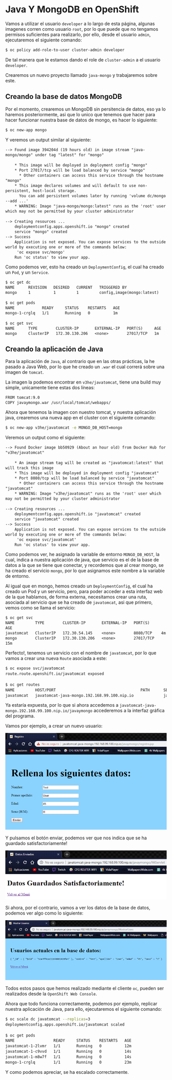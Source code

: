 # Java Y MongoDB en OpenShift

Vamos a utilizar el usuario `developer` a lo largo de esta página, algunas imagenes corren como usuario `root`, por lo que puede que no tengamos permisos suficientes para realizarlo, por ello, desde el usuario `admin`, ejecutaremos el siguiente comando:
```sh
$ oc policy add-role-to-user cluster-admin developer
```

De tal manera que le estamos dando el role de `cluster-admin` a el usuario `developer`.

Crearemos un nuevo proyecto llamado `java-mongo` y trabajaremos sobre este.

## Creando la base de datos MongoDB
Por el momento, crearemos un MongoDB sin persitencia de datos, eso ya lo haremos posteriormente, asi que lo unico que tenemos que hacer para hacer funcionar nuestra base de datos de mongo, es hacer lo siguiente:
```sh
$ oc new-app mongo
```

Y veremos un output similar al siguiente:
```
--> Found image 394204d (19 hours old) in image stream "java-mongo/mongo" under tag "latest" for "mongo"

    * This image will be deployed in deployment config "mongo"
    * Port 27017/tcp will be load balanced by service "mongo"
      * Other containers can access this service through the hostname "mongo"
    * This image declares volumes and will default to use non-persistent, host-local storage.
      You can add persistent volumes later by running 'volume dc/mongo --add ...'
    * WARNING: Image "java-mongo/mongo:latest" runs as the 'root' user which may not be permitted by your cluster administrator

--> Creating resources ...
    deploymentconfig.apps.openshift.io "mongo" created
    service "mongo" created
--> Success
    Application is not exposed. You can expose services to the outside world by executing one or more of the commands below:
     'oc expose svc/mongo'
    Run 'oc status' to view your app.
```

Como podemos ver, esto ha creado un `DeploymentConfig`, el cual ha creado un `Pod`, y un `Service`.

```
$ oc get dc
NAME      REVISION   DESIRED   CURRENT   TRIGGERED BY
mongo     1          1         1         config,image(mongo:latest)

$ oc get pods
NAME            READY     STATUS    RESTARTS   AGE
mongo-1-crglq   1/1       Running   0          1m

$ oc get svc
NAME      TYPE        CLUSTER-IP       EXTERNAL-IP   PORT(S)     AGE
mongo     ClusterIP   172.30.130.206   <none>        27017/TCP   1m
```

## Creando la aplicación de Java

Para la aplicación de `Java`, al contrario que en las otras prácticas, la he pasado a Java Web, por lo que he creado un `.war` el cual correrá sobre una imagen de `tomcat`.

La imagen la podemos encontrar en `v3he/javatomcat`, tiene una build muy simple, unicamente tiene estas dos líneas:
```
FROM tomcat:9.0
COPY javaymongo.war /usr/local/tomcat/webapps/
```

Ahora que tenemos la imagen con nuestro tomcat, y nuestra aplicación java, crearemos una nueva app en el cluster con el siguiente comando:
```sh
$ oc new-app v3he/javatomcat -e MONGO_DB_HOST=mongo
```

Veremos un output como el siguiente:
```
--> Found Docker image bb50929 (About an hour old) from Docker Hub for "v3he/javatomcat"

    * An image stream tag will be created as "javatomcat:latest" that will track this image
    * This image will be deployed in deployment config "javatomcat"
    * Port 8080/tcp will be load balanced by service "javatomcat"
      * Other containers can access this service through the hostname "javatomcat"
    * WARNING: Image "v3he/javatomcat" runs as the 'root' user which may not be permitted by your cluster administrator

--> Creating resources ...
    deploymentconfig.apps.openshift.io "javatomcat" created
    service "javatomcat" created
--> Success
    Application is not exposed. You can expose services to the outside world by executing one or more of the commands below:
     'oc expose svc/javatomcat'
    Run 'oc status' to view your app.
```

Como podemos ver, he asignado la variable de entorno `MONGO_DB_HOST`, la cual, indica a nuestra aplicación de java, que servicio es el de la base de datos a la que se tiene que conectar, y recordemos que al crear mongo, se ha creado el servicio `mongo`, por lo que asignamos este nombre a la variable de entorno.

Al igual que en mongo, hemos creado un `DeploymentConfig`, el cual ha creado un Pod y un servicio, pero, para poder acceder a esta interfaz web de la que hablamos, de forma externa, necesitamos crear una ruta, asociada al servicio que se ha creado de `javatomcat`, asi que primero, vemos como se llama el servicio:
```
$ oc get svc
NAME         TYPE        CLUSTER-IP       EXTERNAL-IP   PORT(S)     AGE
javatomcat   ClusterIP   172.30.54.145    <none>        8080/TCP    4m
mongo        ClusterIP   172.30.130.206   <none>        27017/TCP   15m
```

Perfecto!, tenemos un servicio con el nombre de `javatomcat`, por lo que vamos a crear una nueva `Route` asociada a este:
```sh 
$ oc expose svc/javatomcat
route.route.openshift.io/javatomcat exposed

$ oc get routes
NAME         HOST/PORT                                     PATH      SERVICES     PORT       TERMINATION   WILDCARD
javatomcat   javatomcat-java-mongo.192.168.99.100.nip.io             javatomcat   8080-tcp                 None
```

Ya estaría expuesta, por lo que si ahora accedemos a `javatomcat-java-mongo.192.168.99.100.nip.io/javaymongo` accederemos a la interfaz gráfica del programa.

Vamos por ejemplo, a crear un nuevo usuario:

![Registro](img/registro.PNG)

Y pulsamos el botón enviar, podemos ver que nos indica que se ha guardado satisfactoriamente!

![success](img/success.PNG)

Si ahora, por el contrario, vamos a ver los datos de la base de datos, podemos ver algo como lo siguiente:

![data](img/data.PNG)

Todos estos pasos que hemos realizado mediante el cliente `oc`, pueden ser realizados desde la `OpenShift Web Console`.

Ahora que todo funciona correctamente, podemos por ejemplo, replicar nuestra aplicación de Java, para ello, ejecutaremos el siguiente comando:
```sh
$ oc scale dc javatomcat --replicas=3
deploymentconfig.apps.openshift.io/javatomcat scaled

$ oc get pods
NAME                 READY     STATUS    RESTARTS   AGE
javatomcat-1-2lvmr   1/1       Running   0          12m
javatomcat-1-c9vvd   1/1       Running   0          14s
javatomcat-1-m8w7f   1/1       Running   0          14s
mongo-1-crglq        1/1       Running   0          23m
```

Y como podemos apreciar, se ha escalado correctamente.